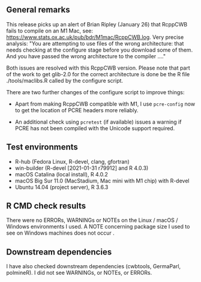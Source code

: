 ## General remarks

This release picks up an alert of Brian Ripley (January 26) that RcppCWB fails to compile on an M1 Mac, see: https://www.stats.ox.ac.uk/pub/bdr/M1mac/RcppCWB.log. Very precise analysis: "You are attempting to use files of the wrong architecture: that needs checking at the configure stage before you download some of them.  And you have passed the wrong architecture to the compiler ...."

Both issues are resolved with this RcppCWB version. Please note that part of the work to get glib-2.0 for the correct architecture is done be the R file ./tools/maclibs.R called by the configure script.

There are two further changes of the configure script to improve things:

- Apart from making RcppCWB compatible with M1, I use `pcre-config` now to get the location of PCRE headers more reliably.

- An additional check using `pcretest` (if available) issues a warning if PCRE has not been compiled with the Unicode support required.



## Test environments

* R-hub (Fedora Linux, R-devel, clang, gfortran)
* win-builder (R-devel [2021-01-31 r79912] and R 4.0.3)
* macOS Catalina (local install), R 4.0.2
* macOS Big Sur 11.0 (MacStadium, Mac mini with M1 chip) with R-devel
* Ubuntu 14.04 (project server), R 3.6.3


## R CMD check results

There were no ERRORs, WARNINGs or NOTEs on the Linux / macOS / Windows environments I used. A NOTE concerning package size I used to see on Windows machines does not occur .


## Downstream dependencies

I have also checked downstream dependencies (cwbtools, GermaParl, polmineR). I did not see WARNINGs, or NOTEs, or ERRORs.
